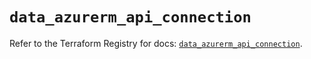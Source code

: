 # `data_azurerm_api_connection`

Refer to the Terraform Registry for docs: [`data_azurerm_api_connection`](https://registry.terraform.io/providers/hashicorp/azurerm/4.46.0/docs/data-sources/api_connection).
